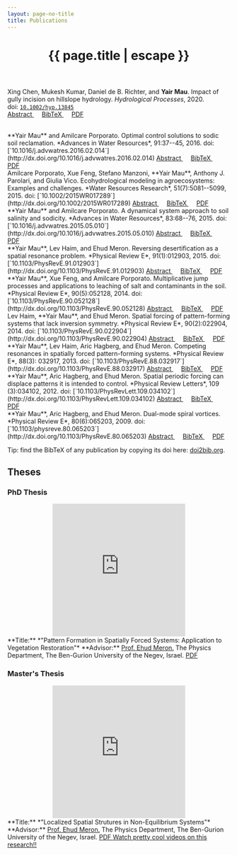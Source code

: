 ```yaml
---
layout: page-no-title
title: Publications
---
```


<header class="post-header">
    <h1 class="post-title" style="text-align:center"><i class="fas fa-file-alt fa-fw fa-lg svv"></i>{{ page.title | escape }}</h1>
</header>

<i class="far fa-file fa-fw fa-lg svv"></i>
Xing Chen, Mukesh Kumar, Daniel de B. Richter, and **Yair Mau**. Impact of gully incision on hillslope hydrology. *Hydrological Processes*, 2020.  
doi: [`10.1002/hyp.13845`](https://doi.org/10.1002/hyp.13845)  
<a href="javascript:void(0);" onClick="toggleDiv('abstract-chen2020impact')">Abstract <i class="fas fa-plus-square"></i></a>&emsp;
<a href="javascript:void(0);" onClick="toggleDiv('bib-chen2020impact')">BibTeX <i class="fas fa-plus-square"></i></a>&emsp;
<a href="/archive/papers/chen-2020-Impact of gully incision on hillslope hydrology.pdf" target="_blank">PDF <i class="fas fa-file-pdf" aria-hidden="true"></i></a>
<div id="abstract-chen2020impact" style="display:none;">
  The Southern U.S. Piedmont ranging from Virginia to Georgia underwent severe gully erosion over a century of farming mainly for cotton (1800s to 1930s). Although tree succession blanketed much of this region by the middle 20th century, gully erosion still occurs, especially during wet seasons. While many studies on gully erosion have focused on soil loss, soil carbon exchange, and stormwater response, the impacts on soil moisture, groundwater, and transpiration remain understudied. Using a newly developed 2D hydrologic model, this study analyzes the impacts of gully erosion on hillslope hydrologic states and fluxes. Results indicate that increases in gully incision lead to reduction in groundwater table, root zone soil moisture, and transpiration. These reductions show seasonal variations, but the season when the reduction is maximum differs among the hydrologic variables. Spatially, the impacts are generally the greatest near the toe of the hillslope and reduce further away from it, although the reductions are sometimes non‐monotonic. Overall, the impacts are larger for shallow gully depths and diminish as the incision goes deeper. Lastly, the extent of impacts on a heterogeneous hillslope is found to be very different with respect to a homogeneous surrogate made of dominant soil properties. These results show that through gully erosion, the landscape not only loses soil but also a large amount of water from the subsurface. The magnitude of water loss is, however, dependent on hydrogeologic and topographic configuration of the hillslope. The results will facilitate (a) mapping of relative susceptibility of landscapes to gullying, (b) understanding of the impacts of stream manipulations such as due to dredging on hillslope eco‐hydrology, (c) prioritization of mitigation measures to prevent gullying, and (d) design of observation campaigns to assess the impacts of gullying on hydrologic response.
</div>
<div id="bib-chen2020impact" style="display:none; font-family:monospace;">
@article{Chen2020,<br>&nbsp;&nbsp;
  doi = {10.1002/hyp.13845},<br>&nbsp;&nbsp;
  url = {https://doi.org/10.1002/hyp.13845},<br>&nbsp;&nbsp;
  year = {2020},<br>&nbsp;&nbsp;
  publisher = {Wiley},<br>&nbsp;&nbsp;
  author = {Xing Chen and Mukesh Kumar and Daniel B. Richter and Yair Mau},<br>&nbsp;&nbsp;
  title = {Impact of gully incision on hillslope hydrology},<br>&nbsp;&nbsp;
  journal = {Hydrological Processes}<br>}
</div>

<br>
<i class="far fa-file fa-fw fa-lg svv"></i>
**Yair Mau** and Amilcare Porporato. Optimal control solutions to sodic soil reclamation. *Advances in Water Resources*, 91:37--45, 2016.  
doi: [`10.1016/j.advwatres.2016.02.014`](http://dx.doi.org/10.1016/j.advwatres.2016.02.014)  
<a href="javascript:void(0);" onClick="toggleDiv('abstract-mau2016optimal')">Abstract <i class="fas fa-plus-square"></i></a>&emsp;
<a href="javascript:void(0);" onClick="toggleDiv('bib-mau2016optimal')">BibTeX <i class="fas fa-plus-square"></i></a>&emsp;
<a href="/archive/papers/mau-2016-Optimal control solutions to sodic soil reclamation.pdf" target="_blank">PDF <i class="fas fa-file-pdf" aria-hidden="true"></i></a>
<div id="abstract-mau2016optimal" style="display:none;">
  We study the reclamation process of a sodic soil by irrigation with water amended with calcium cations. In order to explore the entire range of time-dependent strategies, this task is framed as an optimal control problem, where the amendment rate is the control and the total rehabilitation time is the quantity to be minimized. We use a minimalist model of vertically averaged soil salinity and sodicity, in which the main feedback controlling the dynamics is the nonlinear coupling of soil water and exchange complex, given by the Gapon equation. We show that the optimal solution is a bang–bang control strategy, where the amendment rate is discontinuously switched along the process from a maximum value to zero. The solution enables a reduction in remediation time of about 50%, compared with the continuous use of good-quality irrigation water. Because of its general structure, the bang–bang solution is also shown to work for the reclamation of other soil conditions, such as saline–sodic soils. The novelty in our modeling approach is the capability of searching the entire “strategy space” for optimal time-dependent protocols. The optimal solutions found for the minimalist model can be then fine-tuned by experiments and numerical simulations, applicable to realistic conditions that include spatial variability and heterogeneities.
</div>
<div id="bib-mau2016optimal" style="display:none; font-family:monospace;">
@article{mau2016optimal,<br>&nbsp;&nbsp;
  doi = {10.1016/j.advwatres.2016.02.014},<br>&nbsp;&nbsp;
  year  = {2016},<br>&nbsp;&nbsp;
  publisher = {Elsevier {BV}},<br>&nbsp;&nbsp;
  volume = {91},<br>&nbsp;&nbsp;
  pages = {37--45},<br>&nbsp;&nbsp;
  author = {Yair Mau and Amilcare Porporato},<br>&nbsp;&nbsp;
  title = {Optimal control solutions to sodic soil reclamation},<br>&nbsp;&nbsp;
  journal = {Advances in Water Resources}<br>}
</div>

<br>
<i class="far fa-file fa-fw fa-lg svv"></i>
Amilcare Porporato, Xue Feng, Stefano Manzoni, **Yair Mau**, Anthony J. Parolari, and Giulia Vico. Ecohydrological modeling in agroecosystems: Examples and challenges. *Water Resources Research*, 51(7):5081--5099, 2015.  
doi: [`10.1002/2015WR017289`](http://dx.doi.org/10.1002/2015WR017289)  
<a href="javascript:void(0);" onClick="toggleDiv('abstract-porporato2015ecohydrological')">Abstract <i class="fas fa-plus-square"></i></a>&emsp;
<a href="javascript:void(0);" onClick="toggleDiv('bib-porporato2015ecohydrological')">BibTeX <i class="fas fa-plus-square"></i></a>&emsp;
<a href="/archive/papers/porporato-2015-Ecohydrological modeling in agroecosystems-Examples and challenges.pdf" target="_blank">PDF <i class="fas fa-file-pdf" aria-hidden="true"></i></a>
<div id="abstract-porporato2015ecohydrological" style="display:none;">
Human societies are increasingly altering the water and biogeochemical cycles to both improve ecosystem productivity and reduce risks associated with the unpredictable variability of climatic drivers. These alterations, however, often cause large negative environmental consequences, raising the question as to how societies can ensure a sustainable use of natural resources for the future. Here we discuss how ecohydrological modeling may address these broad questions with special attention to agroecosystems. The challenges related to modeling the two-way interaction between society and environment are illustrated by means of a dynamical model in which soil and water quality supports the growth of human society but is also degraded by excessive pressure, leading to critical transitions and sustained societal growth-collapse cycles. We then focus on the coupled dynamics of soil water and solutes (nutrients or contaminants), emphasizing the modeling challenges, presented by the strong nonlinearities in the soil and plant system and the unpredictable hydroclimatic forcing, that need to be overcome to quantitatively analyze problems of soil water sustainability in both natural and agricultural ecosystems. We discuss applications of this framework to problems of irrigation, soil salinization, and fertilization and emphasize how optimal solutions for large-scale, long-term planning of soil and water resources in agroecosystems under uncertainty could be provided by methods from stochastic control, informed by physically and mathematically sound descriptions of ecohydrological and biogeochemical interactions.
</div>
<div id="bib-porporato2015ecohydrological" style="display:none; font-family:monospace;">
@article{porporato2015ecohydrological,<br>&nbsp;&nbsp;
  doi = {10.1002/2015wr017289},<br>&nbsp;&nbsp;
  year  = {2015},<br>&nbsp;&nbsp;
  publisher = {Wiley-Blackwell},<br>&nbsp;&nbsp;
  author = {Amilcare Porporato and Xue Feng and Stefano Manzoni and Yair Mau and Anthony J. Parolari and Giulia Vico},<br>&nbsp;&nbsp;
  title = {Ecohydrological modeling in agroecosystems: Examples and challenges},<br>&nbsp;&nbsp;
  journal = {Water Resources Research},<br>&nbsp;&nbsp;
  volume = {51},<br>&nbsp;&nbsp;
  number = {7},<br>&nbsp;&nbsp;
  pages = {5081--5099},<br>
}
</div>

<br>
<i class="far fa-file fa-fw fa-lg svv"></i>
**Yair Mau** and Amilcare Porporato. A dynamical system approach to soil salinity and sodicity. *Advances in Water Resources*, 83:68--76, 2015.  
doi: [`10.1016/j.advwatres.2015.05.010`](http://dx.doi.org/10.1016/j.advwatres.2015.05.010)  
<a href="javascript:void(0);" onClick="toggleDiv('abstract-mau2015dynamical')">Abstract <i class="fas fa-plus-square"></i></a>&emsp;
<a href="javascript:void(0);" onClick="toggleDiv('bib-mau2015dynamical')">BibTeX <i class="fas fa-plus-square"></i></a>&emsp;
<a href="/archive/papers/mau-2015-A dynamical system approach to soil salinity and sodicity.pdf" target="_blank">PDF <i class="fas fa-file-pdf" aria-hidden="true"></i></a>
<div id="abstract-mau2015dynamical" style="display:none;">
Soil salinity and sodicity impose severe constrains to agriculture, especially in arid and semi-arid regions, where good-quality water for irrigation is scarce. While detailed models have been proposed in the past to describe the dynamics of salt and sodium in the soil, they typically require cumbersome calculations and are not amenable to theoretical analysis. Here we present an analytical model for the dynamics of salinity and sodicity in the root zone. We determine the dependence of steady-state salinity and sodicity levels on irrigation water quality and derive the trajectories in the phase space. The only stationary solution the equations admit is a stable node. Through numerical integration and analysis of the eigenvalues of the derived two-dimensional system of equations, the slower time scale associated with sodification is quantified with respect to the faster time scale associated to salinization. The role of different cation exchange equations (Gapon and Vanselow conventions) are shown to be practically the same with regard to the phase-space dynamics and the time scales. The results can be applied in controlling for low levels of salinity and sodicity, and in planning remediation strategies that are timely and economical.
</div>
<div id="bib-mau2015dynamical" style="display:none; font-family:monospace;">
@article{mau2015dynamical,<br>&nbsp;&nbsp;
  year  = {2015},<br>&nbsp;&nbsp;
  publisher = {Elsevier {BV}},<br>&nbsp;&nbsp;
  volume = {83},<br>&nbsp;&nbsp;
  pages = {68--76},<br>&nbsp;&nbsp;
  author = {Yair Mau and Amilcare Porporato},<br>&nbsp;&nbsp;
  title = {A dynamical system approach to soil salinity and sodicity},<br>&nbsp;&nbsp;
  journal = {Advances in Water Resources},<br>&nbsp;&nbsp;
  doi = {10.1016/j.advwatres.2015.05.010},<br>
}
</div>

<br>
<i class="far fa-file fa-fw fa-lg svv"></i>
**Yair Mau**, Lev Haim, and Ehud Meron. Reversing desertification as a spatial resonance problem. *Physical Review E*, 91(1):012903, 2015.  
doi: [`10.1103/PhysRevE.91.012903`](http://dx.doi.org/10.1103/PhysRevE.91.012903)  
<a href="javascript:void(0);" onClick="toggleDiv('abstract-mau2015reversing')">Abstract <i class="fas fa-plus-square"></i></a>&emsp;
<a href="javascript:void(0);" onClick="toggleDiv('bib-mau2015reversing')">BibTeX <i class="fas fa-plus-square"></i></a>&emsp;
<a href="/archive/papers/mau-2015-Reversing desertification as a spatial resonance problem.pdf" target="_blank">PDF <i class="fas fa-file-pdf" aria-hidden="true"></i></a>
<div id="abstract-mau2015reversing" style="display:none;">
An important environmental application of pattern control by periodic spatial forcing is the restoration of vegetation patterns in water-limited ecosystems that went through desertification. Vegetation restoration is often based on periodic landscape modulations that intercept overland water flow and form favorable conditions for vegetation growth. Viewing this method as a spatial resonance problem, we show that plain realizations of this method, assuming a complete vegetation response to the imposed modulation pattern, suffer from poor resilience to rainfall variability. By contrast, less intuitive realizations, based on the inherent spatial modes of vegetation growth and involving partial vegetation implantation, can be highly resilient and equally productive. We derive these results using two complementary models, a realistic vegetation model, and a simple pattern formation model that lends itself to mathematical analysis and highlights the universal aspects of the behaviors found with the vegetation model. We focus on reversing desertification as an outstanding environmental problem, but the main conclusions hold for any spatially forced system near the onset of a finite-wave-number instability that is subjected to noisy conditions.
</div>
<div id="bib-mau2015reversing" style="display:none; font-family:monospace;">
@article{mau2015reversing,<br>&nbsp;&nbsp;
  title={Reversing desertification as a spatial resonance problem},<br>&nbsp;&nbsp;
  author={Yair Mau and Lev Haim and Ehud Meron},<br>&nbsp;&nbsp;
  journal={Physical Review E},<br>&nbsp;&nbsp;
  volume={91},<br>&nbsp;&nbsp;
  number={1},<br>&nbsp;&nbsp;
  pages={012903},<br>&nbsp;&nbsp;
  year={2015},<br>&nbsp;&nbsp;
  publisher={APS},<br>&nbsp;&nbsp;
  doi = {10.1103/physreve.91.012903},<br>
}
</div>

<br>
<i class="far fa-file fa-fw fa-lg svv"></i>
**Yair Mau**, Xue Feng, and Amilcare Porporato. Multiplicative jump processes and applications to leaching of salt and contaminants in the soil. *Physical Review E*, 90(5):052128, 2014.  
doi: [`10.1103/PhysRevE.90.052128`](http://dx.doi.org/10.1103/PhysRevE.90.052128)  
<a href="javascript:void(0);" onClick="toggleDiv('abstract-mau2014multiplicative')">Abstract <i class="fas fa-plus-square"></i></a>&emsp;
<a href="javascript:void(0);" onClick="toggleDiv('bib-mau2014multiplicative')">BibTeX <i class="fas fa-plus-square"></i></a>&emsp;
<a href="/archive/papers/mau-2014-Multiplicative jump processes and applications to leaching of salt and contaminants in the soil.pdf" target="_blank">PDF <i class="fas fa-file-pdf" aria-hidden="true"></i></a>
<div id="abstract-mau2014multiplicative" style="display:none;">
We consider simple systems driven multiplicatively by white shot noise, which appear in the modeling of the dynamics of soil nutrients and contaminants. The dynamics of these systems is analyzed in two ways: solving a hierarchy of linear ordinary differential equations for the moments, which gives a time scale of convergence of the stationary probability density function; and characterizing the crossing properties, such as the mean first-passage time and the mean frequency of level crossing. These results are readily applicable to the study of geophysical systems, such as the problem of accumulation of salt in the root zone, i.e., soil salinization.
</div>
<div id="bib-mau2014multiplicative" style="display:none; font-family:monospace;">
@article{mau2014multiplicative,<br>&nbsp;&nbsp;
  title={Multiplicative jump processes and applications to leaching of salt and contaminants in the soil},<br>&nbsp;&nbsp;
  author={Yair Mau and Xue Feng and Amilcare Porporato},<br>&nbsp;&nbsp;
  journal={Physical Review E},<br>&nbsp;&nbsp;
  volume={90},<br>&nbsp;&nbsp;
  number={5},<br>&nbsp;&nbsp;
  pages={052128},<br>&nbsp;&nbsp;
  year={2014},<br>&nbsp;&nbsp;
  publisher={APS},<br>&nbsp;&nbsp;
  doi = {10.1103/physreve.90.052128},<br>
}
</div>

<br>
<i class="far fa-file fa-fw fa-lg svv"></i>
Lev Haim, **Yair Mau**, and Ehud Meron. Spatial forcing of pattern-forming systems that lack inversion symmetry. *Physical Review E*, 90(2):022904, 2014.  
doi: [`10.1103/PhysRevE.90.022904`](http://dx.doi.org/10.1103/PhysRevE.90.022904)  
<a href="javascript:void(0);" onClick="toggleDiv('abstract-haim2014spatial')">Abstract <i class="fas fa-plus-square"></i></a>&emsp;
<a href="javascript:void(0);" onClick="toggleDiv('bib-haim2014spatial')">BibTeX <i class="fas fa-plus-square"></i></a>&emsp;
<a href="/archive/papers/haim-2014-Spatial forcing of pattern-forming systems that lack inversion symmetry.pdf" target="_blank">PDF <i class="fas fa-file-pdf" aria-hidden="true"></i></a>
<div id="abstract-haim2014spatial" style="display:none;">
The entrainment of periodic patterns to spatially periodic parametric forcing is studied. Using a weak nonlinear analysis of a simple pattern formation model we study the resonant responses of one-dimensional systems that lack inversion symmetry. Focusing on the first three n:1 resonances, in which the system adjusts its wavenumber to one 
nth of the forcing wavenumber, we delineate commonalities and differences among the resonances. Surprisingly, we find that all resonances show multiplicity of stable phase states, including the 1:1 resonance. The phase states in the 2:1 and 3:1 resonances, however, differ from those in the 1:1 resonance in remaining symmetric even when the inversion symmetry is broken. This is because of the existence of a discrete translation symmetry in the forced system. As a consequence, the 2:1 and 3:1 resonances show stationary phase fronts and patterns, whereas phase fronts within the 1:1 resonance are propagating and phase patterns are transients. In addition, we find substantial differences between the 2:1 resonance and the other two resonances. While the pattern forming instability in the 2:1 resonance is supercritical, in the 1:1 and 3:1 resonances it is subcritical, and while the inversion asymmetry extends the ranges of resonant solutions in the 1:1 and 3:1 resonances, it has no effect on the 2:1 resonance range. We conclude by discussing a few open questions.
</div>
<div id="bib-haim2014spatial" style="display:none; font-family:monospace;">
@article{haim2014spatial,<br>&nbsp;&nbsp;
  title={Spatial forcing of pattern-forming systems that lack inversion symmetry},<br>&nbsp;&nbsp;
  author={Lev Haim and Yair Mau and Ehud Meron},<br>&nbsp;&nbsp;
  journal={Physical Review E},<br>&nbsp;&nbsp;
  volume={90},<br>&nbsp;&nbsp;
  number={2},<br>&nbsp;&nbsp;
  pages={022904},<br>&nbsp;&nbsp;
  year={2014},<br>&nbsp;&nbsp;
  publisher={APS},<br>&nbsp;&nbsp;
  doi = {10.1103/physreve.90.022904},<br>
}
</div>

<br>
<i class="far fa-file fa-fw fa-lg svv"></i>
**Yair Mau**, Lev Haim, Aric Hagberg, and Ehud Meron. Competing resonances in spatially forced pattern-forming systems. *Physical Review E*, 88(3): 032917, 2013.  
doi: [`10.1103/PhysRevE.88.032917`](http://dx.doi.org/10.1103/PhysRevE.88.032917)  
<a href="javascript:void(0);" onClick="toggleDiv('abstract-mau2013competing')">Abstract <i class="fas fa-plus-square"></i></a>&emsp;
<a href="javascript:void(0);" onClick="toggleDiv('bib-mau2013competing')">BibTeX <i class="fas fa-plus-square"></i></a>&emsp;
<a href="/archive/papers/mau-2013-Competing resonances in spatially forced pattern-forming systems.pdf" target="_blank">PDF <i class="fas fa-file-pdf" aria-hidden="true"></i></a>
<div id="abstract-mau2013competing" style="display:none;">
Spatial periodic forcing can entrain a pattern-forming system in the same way as temporal periodic forcing can entrain an oscillator. The forcing can lock the pattern's wave number to a fraction of the forcing wave number within tonguelike domains in the forcing parameter plane, it can increase the pattern's amplitude, and it can also create patterns below their onset. We derive these results using a multiple-scale analysis of a spatially forced Swift-Hohenberg equation in one spatial dimension. In two spatial dimensions the one-dimensional forcing can induce a symmetry-breaking instability that leads to two-dimensional (2D) patterns, rectangular or oblique. These patterns resonate with the forcing by locking their wave-vector component in the forcing direction to half the forcing wave number. The range of this type of 2:1 resonance overlaps with the 1:1 resonance tongue of stripe patterns. Using a multiple-scale analysis in the overlap region we show that the 2D patterns can destabilize the 1:1 resonant stripes even at exact resonance. This result sheds new light on the use of spatial periodic forcing for controlling patterns.
</div>
<div id="bib-mau2013competing" style="display:none; font-family:monospace;">
@article{mau2013competing,<br>&nbsp;&nbsp;
  title={Competing resonances in spatially forced pattern-forming systems},<br>&nbsp;&nbsp;
  author={Yair Mau and Lev Haim and Aric Hagberg and Ehud Meron},<br>&nbsp;&nbsp;
  journal={Physical Review E},<br>&nbsp;&nbsp;
  volume={88},<br>&nbsp;&nbsp;
  number={3},<br>&nbsp;&nbsp;
  pages={032917},<br>&nbsp;&nbsp;
  year={2013},<br>&nbsp;&nbsp;
  publisher={APS},<br>&nbsp;&nbsp;
  doi = {10.1103/physreve.88.032917},<br>
}
</div>

<br>
<i class="far fa-file fa-fw fa-lg svv"></i>
**Yair Mau**, Aric Hagberg, and Ehud Meron. Spatial periodic forcing can displace patterns it is intended to control. *Physical Review Letters*, 109 (3):034102, 2012.  
doi: [`10.1103/PhysRevLett.109.034102`](http://dx.doi.org/10.1103/PhysRevLett.109.034102)  
<a href="javascript:void(0);" onClick="toggleDiv('abstract-mau2012spatial')">Abstract <i class="fas fa-plus-square"></i></a>&emsp;
<a href="javascript:void(0);" onClick="toggleDiv('bib-mau2012spatial')">BibTeX <i class="fas fa-plus-square"></i></a>&emsp;
<a href="/archive/papers/mau-2012-Spatial periodic forcing can displace patterns it is intended to control.pdf" target="_blank">PDF <i class="fas fa-file-pdf" aria-hidden="true"></i></a>
<div id="abstract-mau2012spatial" style="display:none;">
Spatial periodic forcing of pattern-forming systems is an important, but lightly studied, method of controlling patterns. It can be used to control the amplitude and wave number of one-dimensional periodic patterns, to stabilize unstable patterns, and to induce them below instability onset. We show that, although in one spatial dimension the forcing acts to reinforce the patterns, in two dimensions it acts to destabilize or displace them by inducing two-dimensional rectangular and oblique patterns.
</div>
<div id="bib-mau2012spatial" style="display:none; font-family:monospace;">
@article{mau2012spatial,<br>&nbsp;&nbsp;
  title={Spatial periodic forcing can displace patterns it is intended to control},<br>&nbsp;&nbsp;
  author={Yair Mau and Aric Hagberg and Ehud Meron},<br>&nbsp;&nbsp;
  journal={Physical Review Letters},<br>&nbsp;&nbsp;
  volume={109},<br>&nbsp;&nbsp;
  number={3},<br>&nbsp;&nbsp;
  pages={034102},<br>&nbsp;&nbsp;
  year={2012},<br>&nbsp;&nbsp;
  publisher={APS},<br>&nbsp;&nbsp;
  doi = {10.1103/physrevlett.109.034102},<br>
}
</div>

<br>
<i class="far fa-file fa-fw fa-lg svv"></i>
**Yair Mau**, Aric Hagberg, and Ehud Meron. Dual-mode spiral vortices. *Physical Review E*, 80(6):065203, 2009.  
doi: [`10.1103/physreve.80.065203`](http://dx.doi.org/10.1103/PhysRevE.80.065203)  
<a href="javascript:void(0);" onClick="toggleDiv('abstract-mau2009dual')">Abstract <i class="fas fa-plus-square"></i></a>&emsp;
<a href="javascript:void(0);" onClick="toggleDiv('bib-mau2009dual')">BibTeX <i class="fas fa-plus-square"></i></a>&emsp;
<a href="/archive/papers/mau-2009-Dual-mode spiral vortices.pdf" target="_blank">PDF <i class="fas fa-file-pdf" aria-hidden="true"></i></a>
<div id="abstract-mau2009dual" style="display:none;">
We show that spiral vortices in oscillatory systems can lose stability to secondary modes to form dual-mode spiral vortices. The secondary modes grow at the vortex core where the oscillation amplitude vanishes but are nonlinearly damped by the oscillatory mode away from the core. Gradients of the oscillation phase, induced by the hosted secondary mode, can lead to additional hosting events that culminate in periodic core oscillations or in a novel form of spatiotemporal chaos. The results of this study apply to physical, chemical, and biological systems that go through cusp-Hopf, fold-Hopf, and Hopf-Turing bifurcations.
</div>
<div id="bib-mau2009dual" style="display:none; font-family:monospace;">
@article{mau2009dual,<br>&nbsp;&nbsp;
  title={Dual-mode spiral vortices},<br>&nbsp;&nbsp;
  author={Yair Mau and Aric Hagberg and Ehud Meron},<br>&nbsp;&nbsp;
  journal={Physical Review E},<br>&nbsp;&nbsp;
  volume={80},<br>&nbsp;&nbsp;
  number={6},<br>&nbsp;&nbsp;
  pages={065203},<br>&nbsp;&nbsp;
  year={2009},<br>&nbsp;&nbsp;
  publisher={APS},<br>&nbsp;&nbsp;
  doi = {10.1103/physreve.80.065203},<br>
}
</div>

Tip: find the BibTeX of any publication by copying its doi here: [doi2bib.org](http://www.doi2bib.org/#/doi]).

## Theses
### PhD Thesis
<center><iframe width="300" height="300" src="https://www.youtube.com/embed/-82IhHkb1rc?rel=0" frameborder="0" gesture="media" allow="encrypted-media" allowfullscreen></iframe></center>  
**Title:** *"Pattern Formation in Spatially Forced Systems: Application to Vegetation Restoration"*  
**Advisor:** <a href="http://in.bgu.ac.il/en/bidr/SIDEER/DSEEP/Ehud_Meron/Pages/default.aspx" target="_blank">Prof. Ehud Meron.</a>  
The Physics Department, The Ben-Gurion University of the Negev, Israel.  
<a href="/archive/papers/mau2013-phd_final_version.pdf" target="_blank">PDF <i class="fas fa-file-pdf" aria-hidden="true"></i></a>  


### Master's Thesis
<center><iframe width="300" height="300" src="https://www.youtube.com/embed/aE8mYeUUTZY?rel=0" frameborder="0" gesture="media" allow="encrypted-media" allowfullscreen></iframe></center>
**Title:** *"Localized Spatial Strutures in Non-Equilibrium Systems"*  
**Advisor:** <a href="http://in.bgu.ac.il/en/bidr/SIDEER/DSEEP/Ehud_Meron/Pages/default.aspx" target="_blank">Prof. Ehud Meron.</a>  
The Physics Department, The Ben-Gurion University of the Negev, Israel.  
<a href="/archive/papers/msc_thesis_yair11.pdf" target="_blank">PDF <i class="fas fa-file-pdf" aria-hidden="true"></i></a>  
<a href="/publications/masters" target="_blank">Watch pretty cool videos on this research!!</a>


<script type="text/javascript" src="https://ajax.googleapis.com/ajax/libs/jquery/3.2.1/jquery.min.js"></script>
<script type="text/javascript">
function toggleDiv(divId) {
    var clicked = $(this);
    $(document.activeElement).find('i').toggleClass('fa-plus-square fa-minus-square')
    $("#"+divId).slideToggle('slow');
}
</script>

<script src="https://ajax.googleapis.com/ajax/libs/jquery/3.2.1/jquery.min.js"></script>
